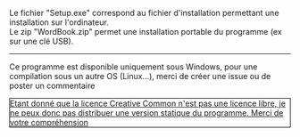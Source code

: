 Le fichier "Setup.exe" correspond au fichier d'installation permettant une installation sur l'ordinateur.<br/>
Le zip "WordBook.zip" permet une installation portable du programme (ex sur une clé USB).<br/>
<hr/>
Ce programme est disponible uniquement sous Windows, pour une compilation sous un autre OS (Linux...), merci de créer une issue ou de poster un commentaire

<p style="border: 1px solid black; text-decoration: underline;">Etant donné que la licence Creative Common n'est pas une licence libre, je ne peux donc pas distribuer une version statique du programme. Merci de votre compréhension</p>
